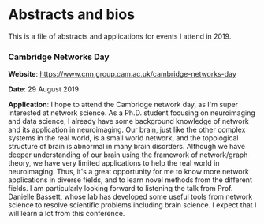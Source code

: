 # Abstracts and bios

This is a file of abstracts and applications for events I attend in 2019.

### Cambridge Networks Day

**Website**: https://www.cnn.group.cam.ac.uk/cambridge-networks-day

**Date**: 29 August 2019

**Application**: 
I hope to attend the Cambridge network day, as I'm super interested at network science.
As a Ph.D. student focusing on neuroimaging and data science, I already have some background knowledge of network and its application in neuroimaging. 
Our brain, just like the other complex systems in the real world, is a small world network, and the topological structure of brain is abnormal in many brain disorders. 
Although we have deeper understanding of our brain using the framework of network/graph theory, we have very limited applications to help the real world in neuroimaging. 
Thus, it's a great opportunity for me to know more network applications in diverse fields, and to learn novel methods from the different fields.
I am particularly looking forward to listening the talk from Prof. Danielle Bassett, whose lab has developed some useful tools from network science to resolve scientific problems including brain science. 
I expect that I will learn a lot from this conference. 
